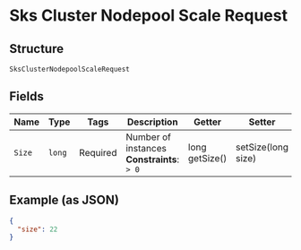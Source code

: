 
# Sks Cluster Nodepool Scale Request

## Structure

`SksClusterNodepoolScaleRequest`

## Fields

| Name | Type | Tags | Description | Getter | Setter |
|  --- | --- | --- | --- | --- | --- |
| `Size` | `long` | Required | Number of instances<br>**Constraints**: `> 0` | long getSize() | setSize(long size) |

## Example (as JSON)

```json
{
  "size": 22
}
```

